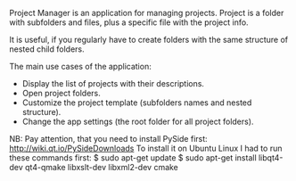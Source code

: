 Project Manager is an application for managing projects.
Project is a folder with subfolders and files, plus a specific file with the project info.

It is useful, if you regularly have to create folders with the same structure of nested child folders.

The main use cases of the application:
- Display the list of projects with their descriptions.
- Open project folders.
- Customize the project template (subfolders names and nested structure).
- Change the app settings (the root folder for all project folders).


NB: Pay attention, that you need to install PySide first:
http://wiki.qt.io/PySideDownloads
To install it on Ubuntu Linux I had to run these commands first:
$ sudo apt-get update
$ sudo apt-get install libqt4-dev qt4-qmake libxslt-dev libxml2-dev cmake

